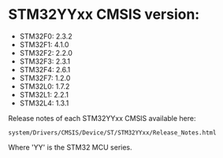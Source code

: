 # STM32YYxx CMSIS version:

  * STM32F0: 2.3.2
  * STM32F1: 4.1.0
  * STM32F2: 2.2.0
  * STM32F3: 2.3.1
  * STM32F4: 2.6.1
  * STM32F7: 1.2.0
  * STM32L0: 1.7.2
  * STM32L1: 2.2.1
  * STM32L4: 1.3.1

Release notes of each STM32YYxx CMSIS available here:

`system/Drivers/CMSIS/Device/ST/STM32YYxx/Release_Notes.html`

Where 'YY' is the STM32 MCU series.
